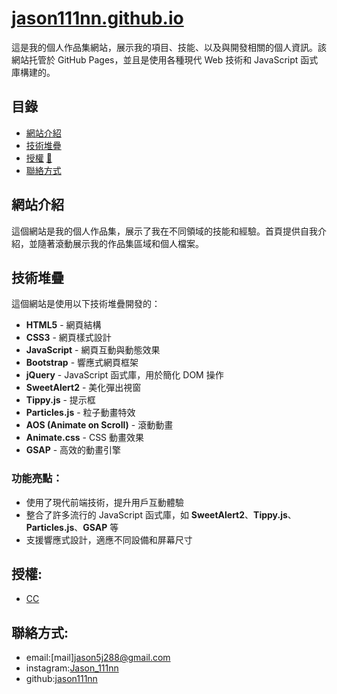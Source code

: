 # [jason111nn.github.io](https://jason111nn.github.io)

這是我的個人作品集網站，展示我的項目、技能、以及與開發相關的個人資訊。該網站托管於 GitHub Pages，並且是使用各種現代 Web 技術和 JavaScript 函式庫構建的。

## 目錄

- [網站介紹](#網站介紹)
- [技術堆疊](#技術堆疊)
- [授權](#授權) [🔗](https://github.com/jason111nn/jason111nn.github.io/blob/main/LICENSE.md)
- [聯絡方式](#聯絡方式)

## 網站介紹

這個網站是我的個人作品集，展示了我在不同領域的技能和經驗。首頁提供自我介紹，並隨著滾動展示我的作品集區域和個人檔案。

## 技術堆疊

這個網站是使用以下技術堆疊開發的：

- **HTML5** - 網頁結構
- **CSS3** - 網頁樣式設計
- **JavaScript** - 網頁互動與動態效果
- **Bootstrap** - 響應式網頁框架
- **jQuery** - JavaScript 函式庫，用於簡化 DOM 操作
- **SweetAlert2** - 美化彈出視窗
- **Tippy.js** - 提示框
- **Particles.js** - 粒子動畫特效
- **AOS (Animate on Scroll)** - 滾動動畫
- **Animate.css** - CSS 動畫效果
- **GSAP** - 高效的動畫引擎

### 功能亮點：
- 使用了現代前端技術，提升用戶互動體驗
- 整合了許多流行的 JavaScript 函式庫，如 **SweetAlert2**、**Tippy.js**、**Particles.js**、**GSAP** 等
- 支援響應式設計，適應不同設備和屏幕尺寸

## 授權:

- [CC](https://github.com/jason111nn/jason111nn.github.io/blob/main/LICENSE.md)

## 聯絡方式:

- email:[mail]<jason5j288@gmail.com>
- instagram:[Jason_111nn](https://www.instagram.com/jason_111nn?igsh=b2YyczAwMHQ3djMx&utm_source=qr)
- github:[jason111nn](https://github.com/jason111nn)
